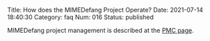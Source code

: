 Title: How does the MIMEDefang Project Operate?
Date: 2021-07-14 18:40:30
Category: faq
Num: 016
Status: published

MIMEDefang project management is described at the [PMC page](mimedefang-project-charter.html).
